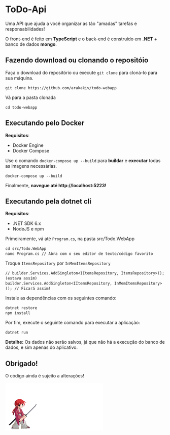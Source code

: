 # ToDo-Api
Uma API que ajuda a você organizar as tão "amadas" tarefas e responsabilidades!

O front-end é feito em **TypeScript** e o back-end é construído em **.NET** + banco de dados **mongo**.

## Fazendo download ou clonando o repositóio
Faça o download do repositório ou execute `git clone` para cloná-lo para sua máquina.

```
git clone https://github.com/arakakiv/todo-webapp
```

Vá para a pasta clonada

```
cd todo-webapp
```

## Executando pelo Docker
**Requisitos**:
 - Docker Engine
 - Docker Compose

Use o comando `docker-compose up --build` para **buildar** e **executar** todas as imagens necessárias.

```
docker-compose up --build             
```

Finalmente, **navegue até http://localhost:5223!**

## Executando pela dotnet cli
**Requisitos**:
 - .NET SDK 6.x
 - NodeJS e npm

Primeiramente, vá até `Program.cs`, na pasta src/Todo.WebApp
```
cd src/Todo.WebApp
nano Program.cs // Abra com o seu editor de texto/código favorito
```
Troque `ItemsRepository` por `InMemItemsRepository`
```
// builder.Services.AddSingleton<IItemsRepository, ItemsRepository>(); (estava assim)
builder.Services.AddSingleton<IItemsRepository, InMemItemsRepository>(); // Ficará assim!
```

Instale as dependências com os seguintes comando:
```
dotnet restore
npm install
```
Por fim, execute o seguinte comando para executar a aplicação:
```
dotnet run
```
**Detalhe:** Os dados não serão salvos, já que não há a execução do banco de dados, e sim apenas do aplicativo.

## Obrigado!
O código ainda é sujeito a alterações!

![rurouni gif](more/rurouni.gif)
